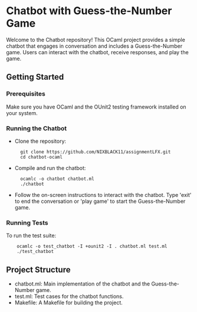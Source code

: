 # Chatbot with Guess-the-Number Game

Welcome to the Chatbot repository! This OCaml project provides a simple chatbot that engages in conversation and includes a Guess-the-Number game. Users can interact with the chatbot, receive responses, and play the game.

## Getting Started

### Prerequisites

Make sure you have OCaml and the OUnit2 testing framework installed on your system.

### Running the Chatbot

- Clone the repository:

        git clone https://github.com/NIXBLACK11/assignmentLFX.git
        cd chatbot-ocaml

- Compile and run the chatbot:

        ocamlc -o chatbot chatbot.ml
        ./chatbot

- Follow the on-screen instructions to interact with the chatbot. Type 'exit' to end the conversation or 'play game' to start the Guess-the-Number game.

### Running Tests

To run the test suite:

        ocamlc -o test_chatbot -I +ounit2 -I . chatbot.ml test.ml
        ./test_chatbot

## Project Structure

- chatbot.ml: Main implementation of the chatbot and the Guess-the-Number game.
- test.ml: Test cases for the chatbot functions.
- Makefile: A Makefile for building the project.